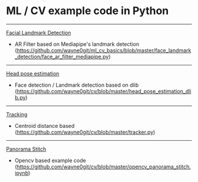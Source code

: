 # ML / CV example code in Python

---
[Facial Landmark Detection](https://github.com/wayne0git/ml_cv_basics/tree/master/face_landmark_detection)
- AR Filter based on Mediapipe's landmark detection (https://github.com/wayne0git/ml_cv_basics/blob/master/face_landmark_detection/face_ar_filter_mediapipe.py)
---
[Head pose estimation](https://github.com/wayne0git/ml_cv_basics/tree/master/head_pose_estimation)
- Face detection / Landmark detection based on dlib (https://github.com/wayne0git/cv/blob/master/head_pose_estimation_dlib.py)
---
[Tracking](https://github.com/wayne0git/ml_cv_basics/tree/master/object_tracking)
- Centroid distance based (https://github.com/wayne0git/cv/blob/master/tracker.py)
---
[Panorama Stitch](https://github.com/wayne0git/ml_cv_basics/tree/master/panorama)
- Opencv based example code (https://github.com/wayne0git/cv/blob/master/opencv_panorama_stitch.ipynb)
